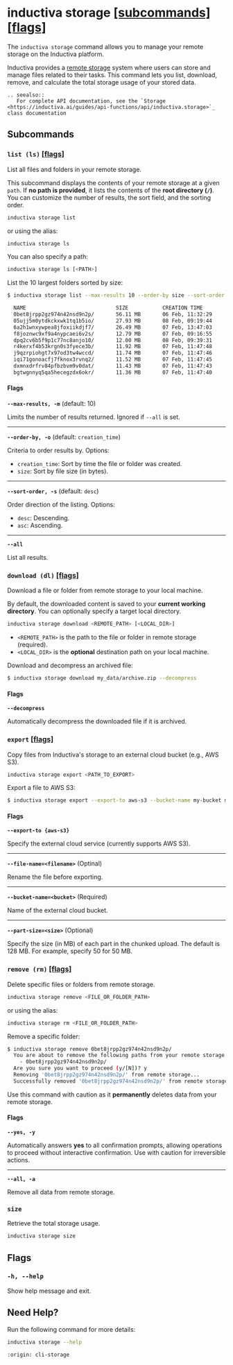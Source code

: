 # inductiva storage [\[subcommands\]](#subcommands) [\[flags\]](#flags)

The `inductiva storage` command allows you to manage your remote storage on the Inductiva platform.

Inductiva provides a [remote storage](../../how-it-works/cloud-storage/index.md) system where users can store and manage
files related to their tasks. This command lets you list, download, remove, and calculate the total storage usage of your stored data.

````{eval-rst}
.. seealso::
   For complete API documentation, see the `Storage <https://inductiva.ai/guides/api-functions/api/inductiva.storage>`_ class documentation
````

## Subcommands

### `list (ls)` [\[flags\]](#flags-for-list)
List all files and folders in your remote storage.

This subcommand displays the contents of your remote storage at a given `path`. If **no path is provided**, it lists the contents of the **root directory (`/`)**. You can customize the number of results, the sort field, and the sorting order.

```sh
inductiva storage list
```

or using the alias:

```sh
inductiva storage ls
```

You can also specify a path:

```sh
inductiva storage ls [<PATH>]
```

List the 10 largest folders sorted by size:
```bash
$ inductiva storage list --max-results 10 --order-by size --sort-order desc

  NAME                             SIZE           CREATION TIME
  0bet8jrpp2gz974n42nsd9n2p/       56.11 MB       06 Feb, 11:32:29
  05ujj5m0ytdkckxwk1tq1b5io/       27.93 MB       08 Feb, 09:19:44
  6a2h1wnxywpea8jfoxiikdjf7/       26.49 MB       07 Feb, 13:47:03
  f8joznwc9xf9a4nypcaei6v2s/       12.79 MB       07 Feb, 09:16:55
  dpq2cv6b5f9p1c77nc8anjo10/       12.00 MB       08 Feb, 09:39:31
  r4kerxf4b53krgn0s3fyece3b/       11.92 MB       07 Feb, 11:47:48
  j9qzrpiohgt7x97od3tw4wccd/       11.74 MB       07 Feb, 11:47:46
  iqi71gonoacfj7fknox3rvnq2/       11.52 MB       07 Feb, 11:47:45
  dxmnxdrfrv84pfbzbvm9v0dat/       11.43 MB       07 Feb, 11:47:43
  bgtwgnnyq5qa5hecegzdx6okr/       11.36 MB       07 Feb, 11:47:40
```

<h4 id="flags-for-list">Flags</h4>

**`--max-results, -m`** (default: 10)

Limits the number of results returned. Ignored if `--all` is set.

---

**`--order-by, -o`** (default: `creation_time`)

Criteria to order results by. Options:

- `creation_time`: Sort by time the file or folder was created.
- `size`: Sort by file size (in bytes).

---

**`--sort-order, -s`** (default: `desc`)

Order direction of the listing. Options:

- `desc`: Descending.
- `asc`: Ascending.

---

**`--all`**

List all results.

### `download (dl)` [\[flags\]](#flags-for-download)
Download a file or folder from remote storage to your local machine.

By default, the downloaded content is saved to your **current working directory**. You can optionally specify a target local directory.

```sh
inductiva storage download <REMOTE_PATH> [<LOCAL_DIR>]
```
- `<REMOTE_PATH>` is the path to the file or folder in remote storage (required).
- `<LOCAL_DIR>` is the **optional** destination path on your local machine.

Download and decompress an archived file:

```sh
$ inductiva storage download my_data/archive.zip --decompress
```

<h4 id="flags-for-download">Flags</h4>

**`--decompress`**

Automatically decompress the downloaded file if it is archived.

### `export` [\[flags\]](#flags-for-export)
Copy files from Inductiva's storage to an external cloud bucket (e.g., AWS S3).

```sh
inductiva storage export <PATH_TO_EXPORT>
```

Export a file to AWS S3:

```sh
$ inductiva storage export --export-to aws-s3 --bucket-name my-bucket my_data/file1.txt
```

<h4 id="flags-for-download">Flags</h4>

**`--export-to {aws-s3}`**

Specify the external cloud service (currently supports AWS S3).

---

**`--file-name=<filename>`** (Optinal)

Rename the file before exporting.

---

**`--bucket-name=<bucket>`** (Required)

Name of the external cloud bucket.

---

**`--part-size=<size>`** (Optional)

Specify the size (in MB) of each part in the chunked upload. The default is 128 MB. For example, specify 50 for 50 MB.

### `remove (rm)` [\[flags\]](#flags-for-remove)
Delete specific files or folders from remote storage.

```sh
inductiva storage remove <FILE_OR_FOLDER_PATH>
```

or using the alias:

```sh
inductiva storage rm <FILE_OR_FOLDER_PATH>
```

Remove a specific folder:

```sh
$ inductiva storage remove 0bet8jrpp2gz974n42nsd9n2p/
  You are about to remove the following paths from your remote storage space:
    - 0bet8jrpp2gz974n42nsd9n2p/
  Are you sure you want to proceed (y/[N])? y
  Removing '0bet8jrpp2gz974n42nsd9n2p/' from remote storage...
  Successfully removed '0bet8jrpp2gz974n42nsd9n2p/' from remote storage.
```

Use this command with caution as it **permanently** 
deletes data from your remote storage. 

<h4 id="flags-for-remove">Flags</h4>

**`--yes, -y`**

Automatically answers **yes** to all confirmation prompts, allowing operations to proceed without interactive confirmation. Use with caution for irreversible actions.

---

**`--all, -a`**

Remove all data from remote storage.

### `size`
Retrieve the total storage usage.

```sh
inductiva storage size
```

## Flags
### `-h, --help`

Show help message and exit.

## Need Help?
Run the following command for more details:

```sh
inductiva storage --help
```


```{banner_small}
:origin: cli-storage
```
